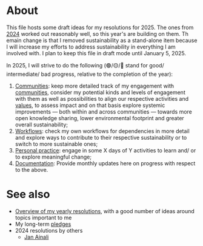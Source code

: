 # About 

This file hosts some draft ideas for my resolutions for 2025. The ones from [2024](2024.md) worked out reasonably well, so this year's are building on them. Th emain change is that I removed sustainability as a stand-alone item because I will increase my efforts to address sustainability in everything I am involved with. I plan to keep this file in draft mode until January 5, 2025.

In 2025, I will strive to do the following (🟢/🟡/🔴 stand for good/ intermediate/ bad progress, relative to the completion of the year):

1. [Communities](#communities): keep more detailed track of my engagement with [communities](../communities/communities.md), consider my potential kinds and levels of engagement with them as well as possibilities to align our respective activities and [values](https://github.com/Daniel-Mietchen/pledges), to assess impact and on that basis explore systemic improvements &mdash; both within and across communities &mdash; towards more open knowledge sharing, lower environmental footprint and greater overall sustainability;
2. [Workflows](#workflows): check my own workflows for dependencies in more detail and explore ways to contribute to their respective sustainability or to switch to more sustainable ones;
3. [Personal practice](#practice): engage in some X days of Y activities to learn and/ or to explore meaningful change;
4. [Documentation](#documentation): Provide monthly updates here on progress with respect to the above.



# See also 

* [Overview of my yearly resolutions](https://github.com/Daniel-Mietchen/ideas/tree/master/new-year-resolutions), with a good number of ideas around topics important to me
* My long-term [pledges](https://github.com/Daniel-Mietchen/pledges)
* 2024 resolutions by others
  * [Jan Ainali](https://github.com/Ainali/ideas/blob/main/new-year-resolutions/2024.md) 
